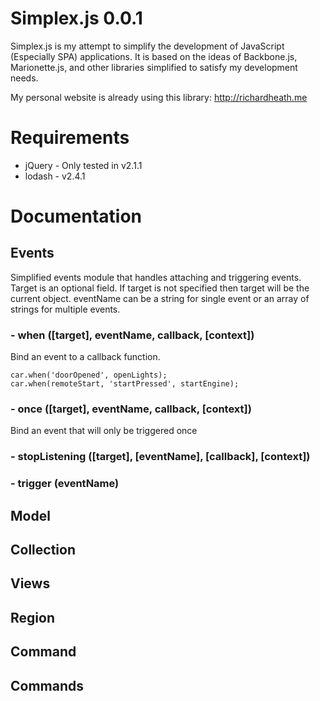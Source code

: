 # Simplex.js 0.0.1

Simplex.js is my attempt to simplify the development of JavaScript (Especially SPA) applications.
It is based on the ideas of Backbone.js, Marionette.js, and other libraries simplified to satisfy my
development needs.

My personal website is already using this library:
http://richardheath.me

# Requirements

 * jQuery - Only tested in v2.1.1
 * lodash - v2.4.1

# Documentation

## Events

Simplified events module that handles attaching and triggering events. Target is an optional field. If target is
not specified then target will be the current object. eventName can be a string for single event or an array of
strings for multiple events.

### - when ([target], eventName, callback, [context])

Bind an event to a callback function.

```
car.when('doorOpened', openLights);
car.when(remoteStart, 'startPressed', startEngine);
```

### - once  ([target], eventName, callback, [context])

Bind an event that will only be triggered once

### - stopListening ([target], [eventName], [callback], [context])

### - trigger (eventName)

## Model

## Collection

## Views

## Region

## Command

## Commands
